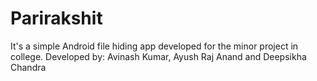# Parirakshit
It's a simple Android file hiding app developed for the minor project in college. Developed by: Avinash Kumar, Ayush Raj Anand and Deepsikha Chandra
